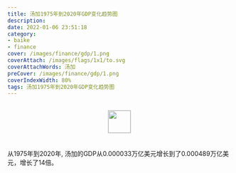 ```yaml
---
title: 汤加1975年到2020年GDP变化趋势图
description: 
date: 2022-01-06 23:51:18
category:
- baike
- finance
cover: /images/finance/gdp/1.png
coverAttach: /images/flags/1x1/to.svg
coverAttachWords: 汤加
preCover: /images/finance/gdp/1.png
coverIndexWidth: 80%
tags: 汤加1975年到2020年GDP变化趋势图
---
```




<script src="/assets/js/charts/chart.js"></script>

<div style="text-align: center; margin: 30px 0; ">
    <img src="/images/flags/1x1/to.svg" style="width: 50px; border: 1px solid #cccccc; ">
</div>

<div style="width: 98%; margin: 0 0 35px 0; ">
    <canvas id="myChart"></canvas>
</div>

<div>
<p class="paragraph">从1975年到2020年, 汤加的GDP从0.000033万亿美元增长到了0.000489万亿美元，增长了14倍。</p>
</div>

<script>

    const dataGdp = {
        labels: [1975, 1976, 1977, 1978, 1979, 1980, 1981, 1982, 1983, 1984, 1985, 1986, 1987, 1988, 1989, 1990, 1991, 1992, 1993, 1994, 1995, 1996, 1997, 1998, 1999, 2000, 2001, 2002, 2003, 2004, 2005, 2006, 2007, 2008, 2009, 2010, 2011, 2012, 2013, 2014, 2015, 2016, 2017, 2018, 2019, 2020],
        datasets: [{
            label: '(万亿美元)  •  即刻编程  •  cn.hongkezhang.com',
            backgroundColor: 'rgb(0 0 128)',
            borderColor: 'rgb(0 0 128)',
            data: [0.000033, 0.000030, 0.000034, 0.000042, 0.000045, 0.000053, 0.000062, 0.000062, 0.000061, 0.000064, 0.000060, 0.000068, 0.000082, 0.000107, 0.000106, 0.000114, 0.000132, 0.000137, 0.000138, 0.000196, 0.000209, 0.000222, 0.000215, 0.000192, 0.000199, 0.000205, 0.000181, 0.000183, 0.000202, 0.000231, 0.000262, 0.000292, 0.000299, 0.000344, 0.000312, 0.000367, 0.000415, 0.000471, 0.000451, 0.000440, 0.000437, 0.000421, 0.000460, 0.000489, 0.000512, 0.000489],
            barPercentage: 0.3
        }]
    };

    const config = {
        type: 'line',
        data: dataGdp,
        options: {
            series: [
                {
                    barWidth: '20%'
                }
            ]
        }
    };

    const myChart = new Chart(
        document.getElementById('myChart'),
        config
    );
</script>
